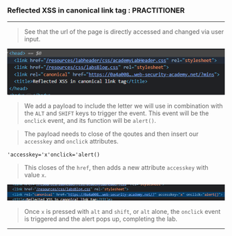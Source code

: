 
### Reflected XSS in canonical link tag : PRACTITIONER

---

> See that the url of the page is directly accessed and changed via user input.

![url](./screenshots/url.png)

> We add a payload to include the letter we will use in combination with the `ALT` and `SHIFT` keys to trigger the event.
> This event will be the `onclick` event, and its function will be `alert()`.

> The payload needs to close of the qoutes and then insert our `accesskey` and `onclick` attributes.
```
'accesskey='x'onclick='alert()
```
> This closes of the `href`, then adds a new attribute `accesskey` with value `x`.

![newurl](./screenshots/newurl.png)

> Once `x` is pressed with `alt` and `shift`, or `alt` alone, the `onclick` event is triggered and the alert pops up, completing the lab.

---
